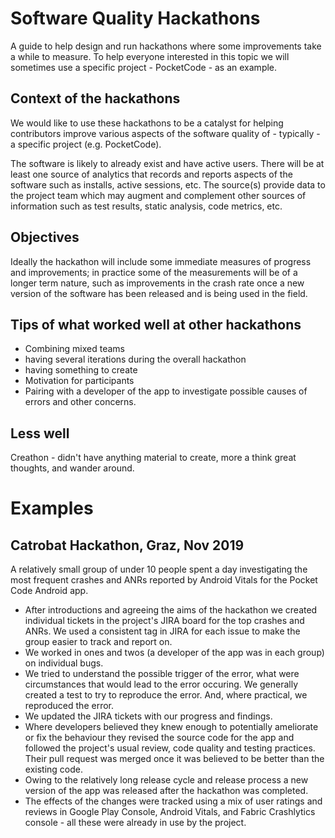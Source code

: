 # Software Quality Hackathons
A guide to help design and run hackathons where some improvements take a while to measure. To help everyone interested in this topic we will sometimes use a specific project - PocketCode - as an example.

## Context of the hackathons
We would like to use these hackathons to be a catalyst for helping contributors improve various aspects of the software quality of - typically - a specific project (e.g. PocketCode).

The software is likely to already exist and have active users. There will be at least one source of analytics that records and reports aspects of the software such as installs, active sessions, etc. The source(s) provide data to the project team which may augment and complement other sources of information such as test results, static analysis, code metrics, etc.

## Objectives
Ideally the hackathon will include some immediate measures of progress and improvements; in practice some of the measurements will be of a longer term nature, such as improvements in the crash rate once a new version of the software has been released and is being used in the field.

## Tips of what worked well at other hackathons
- Combining mixed teams
- having several iterations during the overall hackathon
- having something to create 
- Motivation for participants
- Pairing with a developer of the app to investigate possible causes of errors and other concerns.

## Less well
Creathon - didn't have anything material to create, more a think great thoughts, and wander around.

# Examples
## Catrobat Hackathon, Graz, Nov 2019
A relatively small group of under 10 people spent a day investigating the most frequent crashes and ANRs reported by Android Vitals for the Pocket Code Android app.
- After introductions and agreeing the aims of the hackathon we created individual tickets in the project's JIRA board for the top crashes and ANRs. We used a consistent tag in JIRA for each issue to make the group easier to track and report on.
- We worked in ones and twos (a developer of the app was in each group) on individual bugs.
- We tried to understand the possible trigger of the error, what were circumstances that would lead to the error occuring. We generally created a test to try to reproduce the error. And, where practical, we reproduced the error.
- We updated the JIRA tickets with our progress and findings.
- Where developers believed they knew enough to potentially ameliorate or fix the behaviour they revised the source code for the app and followed the project's usual review, code quality and testing practices. Their pull request was merged once it was believed to be better than the existing code.
- Owing to the relatively long release cycle and release process a new version of the app was released after the hackathon was completed. 
- The effects of the changes were tracked using a mix of user ratings and reviews in Google Play Console, Android Vitals, and Fabric Crashlytics console - all these were already in use by the project.
